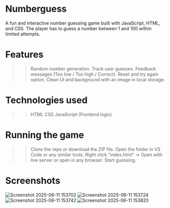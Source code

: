 # Numberguess
A fun and interactive number guessing game built with JavaScript, HTML, and CSS. The player has to guess a number between 1 and 100 within limited attempts.


# Features
>> Random number generation.
>> Track user guesses.
>> Feedback messages (Too low / Too high / Correct).
>> Reset and try again option.
>> Clean UI and background with an image in local storage.


# Technologies used
>> HTML
>> CSS
>> JavaScript (Frontend logic)


# Running the game
>> Clone the repo or download the ZIP file.
>> Open the folder in VS Code or any similar tools.
>> Right click "index.html" -> Open with live server or open in any browser.
>> Start guessing.


# Screenshots
![Screenshot 2025-06-11 153702](https://github.com/user-attachments/assets/b02f216c-25ae-4071-823e-f83b88b99d0f)
![Screenshot 2025-06-11 153724](https://github.com/user-attachments/assets/14a923c7-1286-4e0f-a335-023f168b18c3)
![Screenshot 2025-06-11 153742](https://github.com/user-attachments/assets/03462cda-ef16-4184-9005-6aa9419f186e)
![Screenshot 2025-06-11 153820](https://github.com/user-attachments/assets/45726e4d-56b7-480f-9183-ce6672a70df3)
